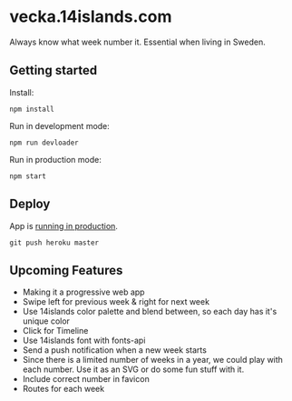 # vecka.14islands.com

Always know what week number it. Essential when living in Sweden.

## Getting started

Install:

```
npm install
```

Run in development mode:

```
npm run devloader
```

Run in production mode:

```
npm start
```

## Deploy

App is [running in production](https://vecka.herokuapp.com/).

```
git push heroku master
```

## Upcoming Features

* Making it a progressive web app
* Swipe left for previous week & right for next week
* Use 14islands color palette and blend between, so each day has it's unique color
* Click for Timeline
* Use 14islands font with fonts-api
* Send a push notification when a new week starts
* Since there is a limited number of weeks in a year, we could play with each number. Use it as an SVG or do some fun stuff with it.
* Include correct number in favicon
* Routes for each week
